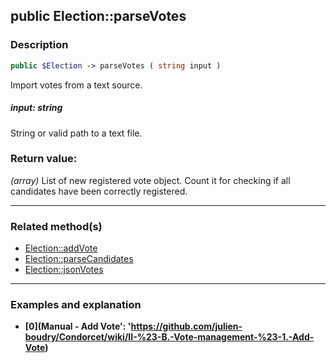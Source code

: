 ## public Election::parseVotes

### Description    

```php
public $Election -> parseVotes ( string input )
```

Import votes from a text source.    


##### **input:** *string*   
String or valid path to a text file.    



### Return value:   

*(array)* List of new registered vote object. Count it for checking if all candidates have been correctly registered.


---------------------------------------

### Related method(s)      

* [Election::addVote](../Election%20Class/public%20Election--addVote.md)    
* [Election::parseCandidates](../Election%20Class/public%20Election--parseCandidates.md)    
* [Election::jsonVotes](../Election%20Class/public%20Election--jsonVotes.md)    

---------------------------------------

### Examples and explanation

* **[0](Manual - Add Vote': 'https://github.com/julien-boudry/Condorcet/wiki/II-%23-B.-Vote-management-%23-1.-Add-Vote)**    
